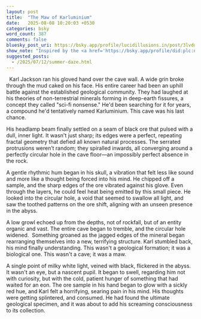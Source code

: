 ```yaml
---
layout: post
title:  "The Maw of Karluminium"
date:   2025-08-08 10:20:03 +0530
categories: bsky
word_count: 387
comments: false
bluesky_post_uri: https://bsky.app/profile/lucidillusions.in/post/3lvduzlj3tk2c
show_note: "Inspired by the <a href='https://bsky.app/profile/did:plc:ngskvfckmjjy7cbfmsa7u2io/feed/bsasf'>#BlueSkyArtShow</a>'s August 9th theme: <strong>Jagged</strong>, this piece is my contribution."
suggested_posts:
  - /2025/07/12/summer-daze.html
---
```


&nbsp; Karl Jackson ran his gloved hand over the cave wall. A wide grin broke through the mud caked on his face. His entire career had been an uphill battle against the established geological community. They had laughed at his theories of non-terrestrial minerals forming in deep-earth fissures, a concept they called "sci-fi nonsense." He'd been searching for it for years, a compound he'd tentatively named Karluminium. This cave was his last chance.

His headlamp beam finally settled on a seam of black ore that pulsed with a dull, inner light. It wasn't just sharp; its edges were a perfect, repeating fractal geometry that defied all known natural processes. The serrated protrusions weren’t random; they spiralled inwards, all converging around a perfectly circular hole in the cave floor—an impossibly perfect absence in the rock.

A gentle rhythmic hum began in his skull, a vibration that felt less like sound and more like a thought being forced into his mind. He chipped off a sample, and the sharp edges of the ore vibrated against his glove. Even through the layers, he could feel heat being emitted by this small piece. He looked into the circular hole, a void that seemed to swallow all light, and saw the toothed patterns on the ore shift, aligning with an unseen presence in the abyss.

A low growl echoed up from the depths, not of rockfall, but of an entity organic and vast. The entire cave began to tremble, and the circular hole widened.  Something groaned as the jagged edges of the mineral began rearranging themselves into a new, terrifying structure. Karl stumbled back, his mind finally understanding. This wasn't a geological formation; it was a biological one. This wasn't a cave; it was a maw.

A single point of milky white light, veined with black, flickered in the abyss. It wasn't an eye, but a nascent pupil. It began to swell, regarding him not with curiosity, but with the cold, patient hunger of something that had waited for an eon. The ore sample in his hand began to glow with a sickly red hue, and Karl felt a horrifying, searing pain in his mind. His thoughts were getting splintered, and consumed. He had found the ultimate geological specimen, and it was about to add his screaming consciousness to its collection.
